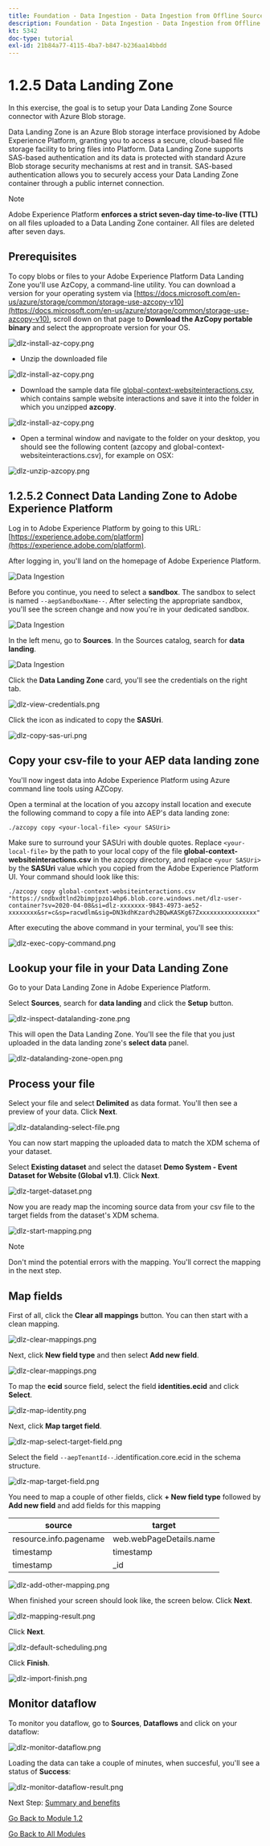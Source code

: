 ```yaml
---
title: Foundation - Data Ingestion - Data Ingestion from Offline Sources
description: Foundation - Data Ingestion - Data Ingestion from Offline Sources
kt: 5342
doc-type: tutorial
exl-id: 21b84a77-4115-4ba7-b847-b236aa14bbdd
---
```

# 1.2.5 Data Landing Zone

In this exercise, the goal is to setup your Data Landing Zone Source connector with Azure Blob storage.

Data Landing Zone is an Azure Blob storage interface provisioned by Adobe Experience Platform, granting you to access a secure, cloud-based file storage facility to bring files into Platform. Data Landing Zone supports SAS-based authentication and its data is protected with standard Azure Blob storage security mechanisms at rest and in transit. SAS-based authentication allows you to securely access your Data Landing Zone container through a public internet connection.

>[!NOTE]
>
> Adobe Experience Platform **enforces a strict seven-day time-to-live (TTL)** on all files uploaded to a Data Landing Zone container. All files are deleted after seven days.


## Prerequisites

To copy blobs or files to your Adobe Experience Platform Data Landing Zone you'll use AzCopy, a command-line utility. You can download a version for your operating system via [https://docs.microsoft.com/en-us/azure/storage/common/storage-use-azcopy-v10](https://docs.microsoft.com/en-us/azure/storage/common/storage-use-azcopy-v10), scroll down on that page to **Download the AzCopy portable binary** and select the approproate version for your OS.

![dlz-install-az-copy.png](./images/dlzinstallazcopy.png)

- Unzip the downloaded file

![dlz-install-az-copy.png](./images/dlz1.png)

- Download the sample data file [global-context-websiteinteractions.csv](./../../../assets/csv/data-ingestion/global-context-websiteinteractions.csv), which contains sample website interactions and save it into the folder in which you unzipped **azcopy**.

![dlz-install-az-copy.png](./images/dlz2.png)

- Open a terminal window and navigate to the folder on your desktop, you should see the following content (azcopy and global-context-websiteinteractions.csv), for example on OSX:

![dlz-unzip-azcopy.png](./images/dlzunzipazcopy.png)

## 1.2.5.2 Connect Data Landing Zone to Adobe Experience Platform

Log in to Adobe Experience Platform by going to this URL: [https://experience.adobe.com/platform](https://experience.adobe.com/platform).

After logging in, you'll land on the homepage of Adobe Experience Platform.

![Data Ingestion](./images/home.png)

Before you continue, you need to select a **sandbox**. The sandbox to select is named ``--aepSandboxName--``.  After selecting the appropriate sandbox, you'll see the screen change and now you're in your dedicated sandbox.

![Data Ingestion](./images/sb1.png)

In the left menu, go to **Sources**. In the Sources catalog, search for **data landing**. 

![Data Ingestion](./images/sourcesdlz.png)

Click the **Data Landing Zone** card, you'll see the credentials on the right tab.

![dlz-view-credentials.png](./images/dlzviewcredentials.png)

Click the icon as indicated to copy the **SASUri**.

![dlz-copy-sas-uri.png](./images/dlzcopysasuri.png)

## Copy your csv-file to your AEP data landing zone

You'll now ingest data into Adobe Experience Platform using Azure command line tools using AZCopy.

Open a terminal at the location of you azcopy install location and execute the following command to copy a file into AEP's data landing zone:

``./azcopy copy <your-local-file> <your SASUri>``
  
Make sure to surround your SASUri with double quotes. Replace `<your-local-file>` by the path to your local copy of the file **global-context-websiteinteractions.csv** in the azcopy directory, and replace `<your SASUri>` by the **SASUri** value which you copied from the Adobe Experience Platform UI. Your command should look like this:

```command
./azcopy copy global-context-websiteinteractions.csv "https://sndbxdtlnd2bimpjpzo14hp6.blob.core.windows.net/dlz-user-container?sv=2020-04-08&si=dlz-xxxxxxx-9843-4973-ae52-xxxxxxxx&sr=c&sp=racwdlm&sig=DN3kdhKzard%2BQwKASKg67Zxxxxxxxxxxxxxxxx"
```

After executing the above command in your terminal, you'll see this:

![dlz-exec-copy-command.png](./images/dlzexeccopycommand.png)

## Lookup your file in your Data Landing Zone

Go to your Data Landing Zone in Adobe Experience Platform.

Select **Sources**, search for **data landing** and click the **Setup** button.

![dlz-inspect-datalanding-zone.png](./images/dlzinspectdatalandingzone.png)

This will open the Data Landing Zone. You'll see the file that you just uploaded in the data landing zone's **select data** panel.

![dlz-datalanding-zone-open.png](./images/dlzdatalandingzoneopen.png)

## Process your file

Select your file and select **Delimited** as data format. You'll then see a preview of your data. Click **Next**.

![dlz-datalanding-select-file.png](./images/dlzdatalandingselectfile.png)

You can now start mapping the uploaded data to match the XDM schema of your dataset.

Select **Existing dataset** and select the dataset **Demo System - Event Dataset for Website (Global v1.1)**. Click **Next**.

![dlz-target-dataset.png](./images/dlztargetdataset.png)

Now you are ready map the incoming source data from your csv file to the target fields from the dataset's XDM schema.

![dlz-start-mapping.png](./images/dlzstartmapping.png)

>[!NOTE]
>
> Don't mind the potential errors with the mapping. You'll correct the mapping in the next step.

## Map fields

First of all, click the **Clear all mappings** button. You can then start with a clean mapping.

![dlz-clear-mappings.png](./images/mappings1.png)

Next, click **New field type** and then select **Add new field**.

![dlz-clear-mappings.png](./images/dlzclearmappings.png)

To map the **ecid** source field, select the field **identities.ecid** and click **Select**.

![dlz-map-identity.png](./images/dlzmapidentity.png)

Next, click **Map target field**.

![dlz-map-select-target-field.png](./images/dlzmapselecttargetfield.png)

Select the field ``--aepTenantId--``.identification.core.ecid in the schema structure.

![dlz-map-target-field.png](./images/dlzmaptargetfield.png)

You need to map a couple of other fields, click **+ New field type** followed by **Add new field** and add fields for this mapping

| source  | target  |
|---|---|
| resource.info.pagename |  web.webPageDetails.name |
| timestamp  |  timestamp |
| timestamp |  _id |

![dlz-add-other-mapping.png](./images/dlzaddothermapping.png)

When finished your screen should look like, the screen below. Click **Next**.

![dlz-mapping-result.png](./images/dlzmappingresult.png)

Click **Next**.

![dlz-default-scheduling.png](./images/dlzdefaultscheduling.png)

Click **Finish**.

![dlz-import-finish.png](./images/dlzimportfinish.png)

## Monitor dataflow 

To monitor you dataflow, go to **Sources**, **Dataflows** and click on your dataflow:

![dlz-monitor-dataflow.png](./images/dlzmonitordataflow.png)

Loading the data can take a couple of minutes, when succesful, you'll see a status of **Success**:

![dlz-monitor-dataflow-result.png](./images/dlzmonitordataflowresult.png)

Next Step: [Summary and benefits](./summary.md)

[Go Back to Module 1.2](./data-ingestion.md)

[Go Back to All Modules](../../../overview.md)
